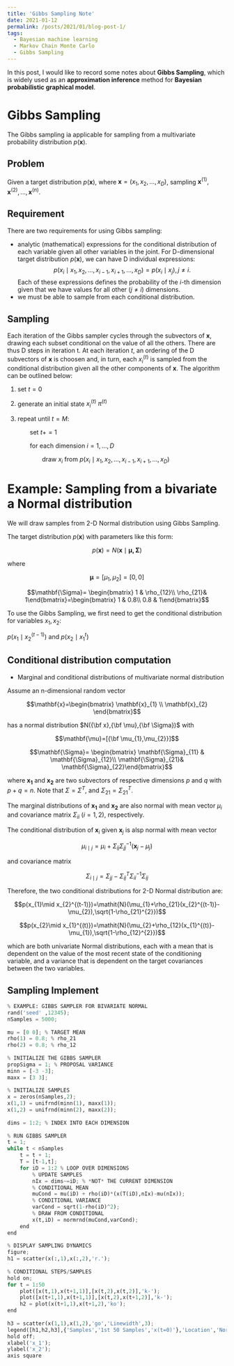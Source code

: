 ```yaml
---
title: 'Gibbs Sampling Note'
date: 2021-01-12
permalink: /posts/2021/01/blog-post-1/
tags:
  - Bayesian machine learning
  - Markov Chain Monte Carlo
  - Gibbs Sampling
---
```


In this post, I would like to record some notes about **Gibbs Sampling**, which is widely used as an **approximation inference** method for **Bayesian probabilistic graphical model**.

Gibbs Sampling
======
The Gibbs sampling ia applicable for sampling from a multivariate probability distribution $p(\mathbf{x})$.

Problem
---
Given a target distribution $p(\mathbf{x})$, where $\mathbf{x}=(x_{1},x_{2},...,x_{D})$, sampling $\mathbf{x}^{(1)},\mathbf{x}^{(2)},...,\mathbf{x}^{(n)}$.

Requirement
---
There are two requirements for using Gibbs sampling:
- analytic (mathematical) expressions for the conditional distribution of each variable given all other variables in the joint.
For D-dimensional target distribution $p(\mathbf{x})$, we can have D individual expressions:
$$p(x_{i}\mid x_{1},x_{2},...,x_{i-1},x_{i+1},...,x_{D})=p(x_{i}\mid x_{j}),j\neq i.$$
Each of these expressions defines the probability of the $i$-th dimension given that we have values for all other $(j\neq i)$ dimensions.
- we must be able to sample from each conditional distribution.

Sampling
---
Each iteration of the Gibbs sampler cycles through the subvectors of $\mathbf{x}$, drawing each subset conditional on the value of all the others. There are thus D steps in iteration t. At each iteration $t$, an ordering of the D subvectors of $\mathbf{x}$ is choosen and, in turn, each $x_{i}^{(t)}$ is sampled from the conditional distribution given all the other components of $\mathbf{x}$. The algorithm can be outlined below:

1. set $t=0$
2. generate an initial state $x_{i}^{(t)}~\pi^{(t)}$
3. repeat until $t=M$:

   &emsp;&emsp;set $t+=1$

   &emsp;&emsp;for each dimension $i=1,...,D$

      &emsp;&emsp;&emsp;&emsp;draw $x_{i}$ from $p(x_{i}\mid x_{1},x_{2},...,x_{i-1},x_{i+1},...,x_{D})$

Example: Sampling from a bivariate a Normal distribution
======
We will draw samples from 2-D Normal distribution using Gibbs Sampling.

The target distribution $p(\mathbf{x})$ with parameters like this form:

$$p(\mathbf{x})=\mathit{N}(\mathbf{x}\mid \mathbf{\mu,\Sigma})$$

where 

$$\mathbf{\mu}=[\mu_{1},\mu_{2}]=[0,0]$$ 

$$\mathbf{\Sigma}= \begin{bmatrix} 1 & \rho_{12}\\ \rho_{21}& 1\end{bmatrix}=\begin{bmatrix} 1 & 0.8\\ 0.8 & 1\end{bmatrix}$$

To use the Gibbs Sampling, we first need to get the conditional distribution for variables $x_{1},x_{2}$:

$p(x_{1}\mid x_{2}^{(t-1)})$ and $p(x_{2}\mid x_{1}^{t})$

Conditional distribution computation
---
- Marginal and conditional distributions of multivariate normal distribution

Assume an n-dimensional random vector

$$\mathbf{x}=\begin{bmatrix} \mathbf{x}_{1} \\ \mathbf{x}_{2} \end{bmatrix}$$

has a normal distribution $N({\bf x},{\bf \mu},{\bf \Sigma})$ with

$$\mathbf{\mu}=[{\bf \mu_{1},\mu_{2}}]$$ 

$$\mathbf{\Sigma}= \begin{bmatrix} \mathbf{\Sigma}_{11} & \mathbf{\Sigma}_{12}\\ \mathbf{\Sigma}_{21}& \mathbf{\Sigma}_{22}\end{bmatrix}$$

where $\mathbf{x_{1}}$ and $\mathbf{x_{2}}$ are two subvectors of respective dimensions $p$ and $q$ with $p+q=n$. Note that $\Sigma=\Sigma^{T}$, and $\Sigma_{21}=\Sigma_{21}^{T}$.

The marginal distributions of $\mathbf{x_{1}}$ and $\mathbf{x_{2}}$ are also normal with mean vector $\mu_{i}$ and covariance matrix $\Sigma_{ii}$ ($i=1,2$), respectively.

The conditional distribution of $\mathbf{x}_{i}$ given $\mathbf{x}_{j}$ is alsp normal with mean vector

$$\mu_{i\mid j}=\mu_{i}+\Sigma_{ij}\Sigma_{jj}^{-1}(\mathbf{x}_{j}-\mu_{j})$$

and covariance matrix

$$\Sigma_{i\mid j}=\Sigma_{jj}-\Sigma_{ij}^{T}\Sigma_{ii}^{-1}\Sigma_{ij}$$

Therefore, the two conditional distributions for 2-D Normal distribution are:

$$p(x_{1}\mid x_{2}^{(t-1)})=\mathit{N}(\mu_{1}+\rho_{21}(x_{2}^{(t-1)}-\mu_{2}),\sqrt{1-\rho_{21}^{2}})$$

$$p(x_{2}\mid x_{1}^{(t)})=\mathit{N}(\mu_{2}+\rho_{12}(x_{1}^{(t)}-\mu_{1}),\sqrt{1-\rho_{12}^{2}})$$

which are both univariate Normal distributions, each with a mean that is dependent on the value of the most recent state of the conditioning variable, and a variance that is dependent on the target covariances between the two variables.

Sampling Implement
---
```python
% EXAMPLE: GIBBS SAMPLER FOR BIVARIATE NORMAL
rand('seed' ,12345);
nSamples = 5000;
 
mu = [0 0]; % TARGET MEAN
rho(1) = 0.8; % rho_21
rho(2) = 0.8; % rho_12
 
% INITIALIZE THE GIBBS SAMPLER
propSigma = 1; % PROPOSAL VARIANCE
minn = [-3 -3];
maxx = [3 3];
 
% INITIALIZE SAMPLES
x = zeros(nSamples,2);
x(1,1) = unifrnd(minn(1), maxx(1));
x(1,2) = unifrnd(minn(2), maxx(2));
 
dims = 1:2; % INDEX INTO EACH DIMENSION
 
% RUN GIBBS SAMPLER
t = 1;
while t < nSamples
    t = t + 1;
    T = [t-1,t];
    for iD = 1:2 % LOOP OVER DIMENSIONS
        % UPDATE SAMPLES
        nIx = dims~=iD; % *NOT* THE CURRENT DIMENSION
        % CONDITIONAL MEAN
        muCond = mu(iD) + rho(iD)*(x(T(iD),nIx)-mu(nIx));
        % CONDITIONAL VARIANCE
        varCond = sqrt(1-rho(iD)^2);
        % DRAW FROM CONDITIONAL
        x(t,iD) = normrnd(muCond,varCond);
    end
end
 
% DISPLAY SAMPLING DYNAMICS
figure;
h1 = scatter(x(:,1),x(:,2),'r.');
 
% CONDITIONAL STEPS/SAMPLES
hold on;
for t = 1:50
    plot([x(t,1),x(t+1,1)],[x(t,2),x(t,2)],'k-');
    plot([x(t+1,1),x(t+1,1)],[x(t,2),x(t+1,2)],'k-');
    h2 = plot(x(t+1,1),x(t+1,2),'ko');
end
 
h3 = scatter(x(1,1),x(1,2),'go','Linewidth',3);
legend([h1,h2,h3],{'Samples','1st 50 Samples','x(t=0)'},'Location','Northwest')
hold off;
xlabel('x_1');
ylabel('x_2');
axis square
```
